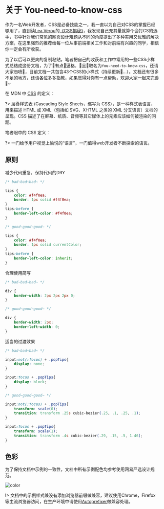 # 关于 You-need-to-know-css

作为一名Web开发者，CSS是必备技能之一，我一直以为自己对CSS的掌握已经够用了，直到读[Lea Verou](http://lea.verou.me/about/)的[《CSS揭秘》](https://item.jd.com/11911279.html)，我发现自己充其量就算个会打CS的选手，书中针对我们常见的网页设计难题从不同的角度提出了多种实用又优雅的解决方案，在这里强烈的推荐给每一位从事前端相关工作和对前端有兴趣的同学，相信你一定会有所收获。

为了以后可以更爽的复制粘贴，笔者把自己的收获和工作中常用的一些CSS小样式总结成这份文档，为了有点逼格，且取名为`You-need-to-know-css`，还请大家勿喷🙏，目前文档一共包含43个CSS的小样式（持续更新…）。文档还有很多不足的地方，还请各位多多指教，如果觉得对你有一点帮助，欢迎大家一起来完善:memo:~

在 MDN 中 [CSS](https://developer.mozilla.org/zh-CN/docs/Web/CSS) 的定义：

?> 层叠样式表 (Cascading Style Sheets，缩写为 CSS），是一种样式表语言，用来描述 HTML 或 XML（包括如 SVG、XHTML 之类的 XML 分支语言）文档的呈现。CSS 描述了在屏幕、纸质、音频等其它媒体上的元素应该如何被渲染的问题。

笔者眼中的 CSS 定义：

?> 一门给予用户视觉上愉悦的“语言”，一门值得web开发者不断探索的语言。

## 原则

减少代码重复，保持代码的DRY

```css
/* bad~bad~bad~ */

tips {
    color: #f4f0ea;
    border: 1px solid #f4f0ea;
}
tips:before {
    border-left-color: #f4f0ea;
}

/* good~good~good~ */

tips {
    color: #f4f0ea;
    border: 1px solid currentColor;
}
tips:before {
    border-left-color: inherit;
}
```

合理使用简写

```css
/* bad~bad~bad~ */

div {
    border-width: 2px 2px 2px 0;
}

/* good~good~good~ */

div {
    border-width: 2px; 
    border-left-width: 0;
}
```

适当的过渡效果

```css
/* bad~bad~bad~ */

input:not(:focus) + .popTips{
    display: none;
}

input:focus + .popTips{
    display: block;
}

/* good~good~good~ */

input:not(:focus) + .popTips{
    transform: scale(0);
    transition: transform .25s cubic-bezier(.25, .1, .25, .1);
}

input:focus + .popTips{
    transform: scale(1);
    transition: transform .4s cubic-bezier(.29, .15, .5, 1.46);
}
```

## 色彩

为了保持文档中示例的一致性，文档中所有示例配色均参考使用网易严选设计规范。

![color](static/colors_guide.jpeg)

!> 文档中的示例样式兼没有添加浏览器前缀做兼容，建议使用Chrome，Firefox等主流浏览器访问，在生产环境中请使用[Autoprefixer](https://www.npmjs.com/package/autoprefixer)做兼容处理。